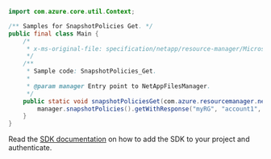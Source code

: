 ```java
import com.azure.core.util.Context;

/** Samples for SnapshotPolicies Get. */
public final class Main {
    /*
     * x-ms-original-file: specification/netapp/resource-manager/Microsoft.NetApp/stable/2021-08-01/examples/SnapshotPolicies_Get.json
     */
    /**
     * Sample code: SnapshotPolicies_Get.
     *
     * @param manager Entry point to NetAppFilesManager.
     */
    public static void snapshotPoliciesGet(com.azure.resourcemanager.netapp.NetAppFilesManager manager) {
        manager.snapshotPolicies().getWithResponse("myRG", "account1", "snapshotPolicyName", Context.NONE);
    }
}
```

Read the [SDK documentation](https://github.com/Azure/azure-sdk-for-java/blob/azure-resourcemanager-netapp_1.0.0-beta.7/sdk/netapp/azure-resourcemanager-netapp/README.md) on how to add the SDK to your project and authenticate.
